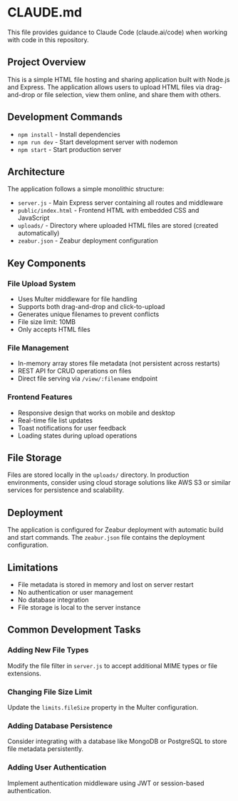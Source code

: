 # CLAUDE.md

This file provides guidance to Claude Code (claude.ai/code) when working with code in this repository.

## Project Overview

This is a simple HTML file hosting and sharing application built with Node.js and Express. The application allows users to upload HTML files via drag-and-drop or file selection, view them online, and share them with others.

## Development Commands

- `npm install` - Install dependencies
- `npm run dev` - Start development server with nodemon
- `npm start` - Start production server

## Architecture

The application follows a simple monolithic structure:

- `server.js` - Main Express server containing all routes and middleware
- `public/index.html` - Frontend HTML with embedded CSS and JavaScript
- `uploads/` - Directory where uploaded HTML files are stored (created automatically)
- `zeabur.json` - Zeabur deployment configuration

## Key Components

### File Upload System
- Uses Multer middleware for file handling
- Supports both drag-and-drop and click-to-upload
- Generates unique filenames to prevent conflicts
- File size limit: 10MB
- Only accepts HTML files

### File Management
- In-memory array stores file metadata (not persistent across restarts)
- REST API for CRUD operations on files
- Direct file serving via `/view/:filename` endpoint

### Frontend Features
- Responsive design that works on mobile and desktop
- Real-time file list updates
- Toast notifications for user feedback
- Loading states during upload operations

## File Storage

Files are stored locally in the `uploads/` directory. In production environments, consider using cloud storage solutions like AWS S3 or similar services for persistence and scalability.

## Deployment

The application is configured for Zeabur deployment with automatic build and start commands. The `zeabur.json` file contains the deployment configuration.

## Limitations

- File metadata is stored in memory and lost on server restart
- No authentication or user management
- No database integration
- File storage is local to the server instance

## Common Development Tasks

### Adding New File Types
Modify the file filter in `server.js` to accept additional MIME types or file extensions.

### Changing File Size Limit
Update the `limits.fileSize` property in the Multer configuration.

### Adding Database Persistence
Consider integrating with a database like MongoDB or PostgreSQL to store file metadata persistently.

### Adding User Authentication
Implement authentication middleware using JWT or session-based authentication.
